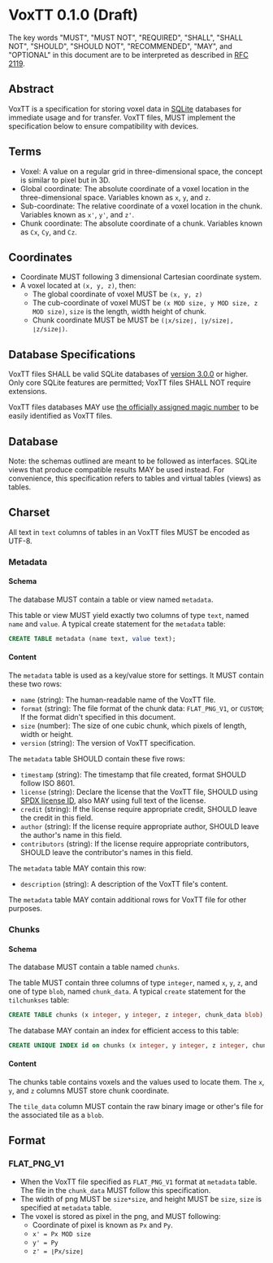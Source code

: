 # VoxTT 0.1.0 (Draft)

The key words "MUST", "MUST NOT", "REQUIRED", "SHALL", "SHALL NOT", "SHOULD", "SHOULD NOT", "RECOMMENDED", "MAY", and "OPTIONAL" in this document are to be interpreted as described in [RFC 2119](https://www.ietf.org/rfc/rfc2119.txt).

## Abstract

VoxTT is a specification for storing voxel data in [SQLite](http://sqlite.org/) databases for immediate usage and for transfer.
VoxTT files, MUST implement the specification below to ensure compatibility with devices.

## Terms

* Voxel: A value on a regular grid in three-dimensional space, the concept is similar to pixel but in 3D.
* Global coordinate: The absolute coordinate of a voxel location in the three-dimensional space. Variables known as `x`, `y`, and `z`.
* Sub-coordinate: The relative  coordinate of a voxel location in the chunk. Variables known as `x'`, `y'`, and `z'`.
* Chunk coordinate:  The absolute coordinate of a chunk. Variables known as `Cx`, `Cy`, and `Cz`.

## Coordinates

* Coordinate MUST following 3 dimensional Cartesian coordinate system.
* A voxel located at `(x, y, z)`, then:
  * The global coordinate of voxel MUST be `(x, y, z)`
  * The cub-coordinate of voxel MUST be `(x MOD size, y MOD size, z MOD size)`, `size` is the length, width height of chunk.
  * Chunk coordinate MUST be MUST be `(⌊x/size⌋, ⌊y/size⌋, ⌊z/size⌋)`.

## Database Specifications

VoxTT files SHALL be valid SQLite databases of
[version 3.0.0](http://sqlite.org/formatchng.html) or higher.
Only core SQLite features are permitted; VoxTT files SHALL NOT require extensions.

VoxTT files databases MAY use [the officially assigned magic number](http://www.sqlite.org/src/artifact?ci=trunk&filename=magic.txt)
to be easily identified as VoxTT files.

## Database

Note: the schemas outlined are meant to be followed as interfaces.
SQLite views that produce compatible results MAY be used instead.
For convenience, this specification refers to tables and virtual tables (views) as tables.

## Charset

All text in `text` columns of tables in an VoxTT files MUST be encoded as UTF-8.

### Metadata

#### Schema

The database MUST contain a table or view named `metadata`.

This table or view MUST yield exactly two columns of type `text`, named `name` and `value`. A typical create statement for the `metadata` table:

```sql
CREATE TABLE metadata (name text, value text);
```

#### Content

The `metadata` table is used as a key/value store for settings. It MUST contain these two rows:

* `name` (string): The human-readable name of the VoxTT file.
* `format` (string): The file format of the chunk data: `FLAT_PNG_V1`, or `CUSTOM`; If the format didn't specified in this document.
* `size` (number): The size of one cubic chunk, which pixels of length, width or height.
* `version` (string): The version of VoxTT specification.

The `metadata` table SHOULD contain these five rows:

* `timestamp` (string): The timestamp that file created, format SHOULD follow ISO 8601.
* `license` (string): Declare the license that the VoxTT file, SHOULD using [SPDX license ID](https://spdx.org/licenses/), also MAY using full text of the license.
* `credit` (string): If the license require  appropriate credit, SHOULD leave the credit in this field.
* `author` (string): If the license require  appropriate author, SHOULD leave the author's name in this field.
* `contributors` (string): If the license require  appropriate contributors, SHOULD leave the contributor's names in this field.

The `metadata` table MAY contain this row:

* `description` (string):  A description of the VoxTT file's content.

The `metadata` table MAY contain additional rows for VoxTT file for other purposes.

### Chunks

#### Schema

The database MUST contain a table named `chunks`.

The table MUST contain three columns of type `integer`, named `x`, `y`, `z`, and one of type `blob`, named `chunk_data`.
A typical `create` statement for the `tilchunkses` table:

```sql
CREATE TABLE chunks (x integer, y integer, z integer, chunk_data blob);
```

The database MAY contain an index for efficient access to this table:

```sql
CREATE UNIQUE INDEX id on chunks (x integer, y integer, z integer, chunk_data blob);
```

#### Content

The chunks table contains voxels and the values used to locate them.
The `x`, `y`, and `z` columns MUST store chunk coordinate.

The `tile_data` column MUST contain the raw binary image or other's file for the associated tile as a `blob`.

## Format

### FLAT_PNG_V1

- When the VoxTT file specified as `FLAT_PNG_V1` format at `metadata` table. The file in the `chunk_data` MUST follow this specification.
- The width of png MUST be `size*size`, and height MUST be `size`, `size` is specified at `metadata` table.
- The voxel is stored as pixel in the png, and MUST following:
  - Coordinate of pixel is known as `Px` and `Py`.
  - `x' = Px MOD size`
  - `y' = Py`
  - `z' = ⌊Px/size⌋`
